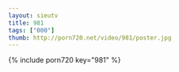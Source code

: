 ```yaml
--- 
layout: sieutv
title: 981
tags: ["000"]
thumb: http://porn720.net/video/981/poster.jpg
---
```

{% include porn720 key="981" %} 

